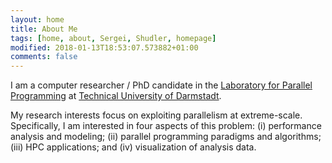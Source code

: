 ```yaml
---
layout: home
title: About Me
tags: [home, about, Sergei, Shudler, homepage]
modified: 2018-01-13T18:53:07.573882+01:00
comments: false
---
```


I am a computer researcher / PhD candidate in the [Laboratory for Parallel Programming](https://www.parallel.informatik.tu-darmstadt.de/team/sergei-shudler/) at [Technical University of Darmstadt](https://www.parallel.informatik.tu-darmstadt.de/informatik/).

My research interests focus on exploiting parallelism at extreme-scale. Specifically, I am  interested in four aspects of this problem: (i) performance analysis and modeling; (ii) parallel  programming paradigms and algorithms; (iii) HPC applications; and (iv) visualization of analysis data.
